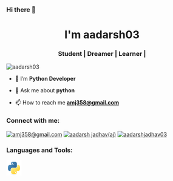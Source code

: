 ### Hi there 👋
<h1 align="center">I'm aadarsh03</h1>
<h3 align="center">Student | Dreamer | Learner |</h3>

<p align="left"> <img src="https://komarev.com/ghpvc/?username=aadarsh03&label=Profile%20views&color=0e75b6&style=flat" alt="aadarsh03" /> </p>

- 🌱 I’m **Python Developer**

- 💬 Ask me about **python**

- 📫 How to reach me **amj358@gmail.com**

<h3 align="left">Connect with me:</h3>
<p align="left">
<a href="https://linkedin.com/in/amj358@gmail.com" target="blank"><img align="center" src="https://cdn.jsdelivr.net/npm/simple-icons@3.0.1/icons/linkedin.svg" alt="amj358@gmail.com" height="30" width="40" /></a>
<a href="https://fb.com/aadarsh jadhav(aj)" target="blank"><img align="center" src="https://cdn.jsdelivr.net/npm/simple-icons@3.0.1/icons/facebook.svg" alt="aadarsh jadhav(aj)" height="30" width="40" /></a>
<a href="https://instagram.com/aadarshjadhav03" target="blank"><img align="center" src="https://cdn.jsdelivr.net/npm/simple-icons@3.0.1/icons/instagram.svg" alt="aadarshjadhav03" height="30" width="40" /></a>
</p>

<h3 align="left">Languages and Tools:</h3>
<p align="left"> <a href="https://www.python.org" target="_blank"> <img src="https://raw.githubusercontent.com/devicons/devicon/master/icons/python/python-original.svg" alt="python" width="40" height="40"/> </a> </p>
